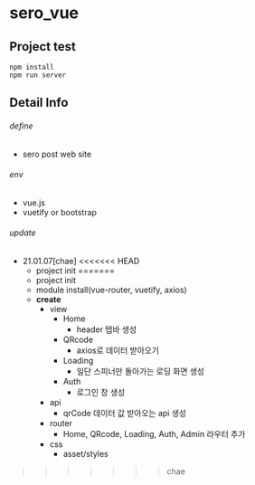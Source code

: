 # sero_vue

## Project test
```
npm install
npm run server
```
## Detail Info

###### define
- sero post web site

###### env
- vue.js
- vuetify or bootstrap
  
###### update
- 21.01.07[chae]
<<<<<<< HEAD
  - project init
=======
  - project init
  - module install(vue-router, vuetify, axios)
  - **create**
    - view
      - Home
        - header 탭바 생성
      - QRcode
        - axios로 데이터 받아오기
      - Loading
        - 일단 스피너만 돌아가는 로딩 화면 생성
      - Auth
        - 로그인 창 생성
    - api
      - qrCode 데이터 값 받아오는 api 생성
    - router
      - Home, QRcode, Loading, Auth, Admin 라우터 추가
    - css
      - asset/styles
>>>>>>> chae
